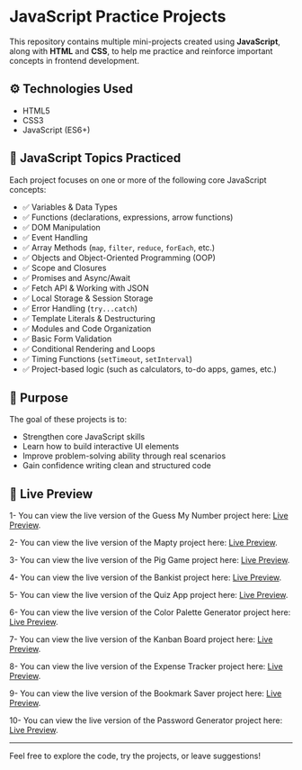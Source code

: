 # JavaScript Practice Projects

This repository contains multiple mini-projects created using **JavaScript**, along with **HTML** and **CSS**, to help me practice and reinforce important concepts in frontend development.

## ⚙️ Technologies Used

- HTML5
- CSS3
- JavaScript (ES6+)

## 🧠 JavaScript Topics Practiced

Each project focuses on one or more of the following core JavaScript concepts:

- ✅ Variables & Data Types
- ✅ Functions (declarations, expressions, arrow functions)
- ✅ DOM Manipulation
- ✅ Event Handling
- ✅ Array Methods (`map`, `filter`, `reduce`, `forEach`, etc.)
- ✅ Objects and Object-Oriented Programming (OOP)
- ✅ Scope and Closures
- ✅ Promises and Async/Await
- ✅ Fetch API & Working with JSON
- ✅ Local Storage & Session Storage
- ✅ Error Handling (`try...catch`)
- ✅ Template Literals & Destructuring
- ✅ Modules and Code Organization
- ✅ Basic Form Validation
- ✅ Conditional Rendering and Loops
- ✅ Timing Functions (`setTimeout`, `setInterval`)
- ✅ Project-based logic (such as calculators, to-do apps, games, etc.)

## 📁 Purpose

The goal of these projects is to:

- Strengthen core JavaScript skills
- Learn how to build interactive UI elements
- Improve problem-solving ability through real scenarios
- Gain confidence writing clean and structured code

## 🚀 Live Preview

1- You can view the live version of the Guess My Number project here: [Live Preview](https://guess-my-number-mohamed-abdelkareem.netlify.app/).

2- You can view the live version of the Mapty project here: [Live Preview](https://mapty-mohamed-abdelkareem.netlify.app/).

3- You can view the live version of the Pig Game project here: [Live Preview](https://pig-game-mohamed-abdlkareem.netlify.app/).

4- You can view the live version of the Bankist project here: [Live Preview](https://bankist-mohamed-abdelkareem.netlify.app/).

5- You can view the live version of the Quiz App project here: [Live Preview](https://quiz-app-mohamed-abelkareem.netlify.app/).

6- You can view the live version of the Color Palette Generator project here: [Live Preview](https://color-palette-mohamed-abd-elkareem.netlify.app/).

7- You can view the live version of the Kanban Board project here: [Live Preview](https://kanban-board-mohamed-abdelkareem.netlify.app/).

8- You can view the live version of the Expense Tracker project here: [Live Preview](https://expense-tracker-mohamed-abdelkareem.netlify.app/).

9- You can view the live version of the Bookmark Saver project here: [Live Preview](https://bookmark-mohamed-abdelkareem.netlify.app/).

10- You can view the live version of the Password Generator project here: [Live Preview](https://pass-generator-mohamed-abdelkareem.netlify.app/).

---

Feel free to explore the code, try the projects, or leave suggestions!

